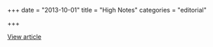 +++
date = "2013-10-01"
title = "High Notes"
categories = "editorial"

+++

<p class="center"><a href="http://www.bu.edu/bostonia/fall13/high-notes/" class="live-link">View article</a></p>